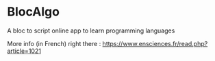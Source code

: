 # BlocAlgo
A bloc to script online app to learn programming languages

More info (in French) right there : https://www.ensciences.fr/read.php?article=1021
